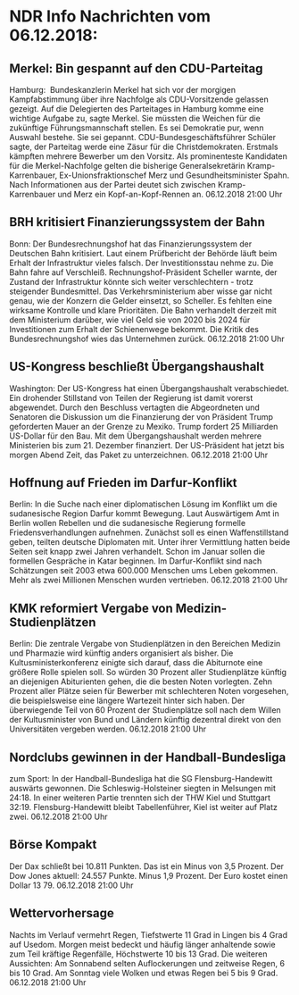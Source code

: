 # NDR Info Nachrichten vom 06.12.2018:


## Merkel: Bin gespannt auf den CDU-Parteitag
Hamburg:            Bundeskanzlerin Merkel hat sich vor der morgigen Kampfabstimmung über ihre Nachfolge als CDU-Vorsitzende gelassen gezeigt. Auf die Delegierten des Parteitages in Hamburg komme eine wichtige Aufgabe zu, sagte Merkel. Sie müssten die Weichen für die zukünftige Führungsmannschaft stellen. Es sei Demokratie pur, wenn Auswahl bestehe. Sie sei gepannt. CDU-Bundesgeschäftsführer Schüler sagte, der Parteitag werde eine Zäsur für die Christdemokraten. Erstmals kämpften mehrere Bewerber um den Vorsitz. Als prominenteste Kandidaten für die Merkel-Nachfolge gelten die bisherige Generalsekretärin Kramp-Karrenbauer, Ex-Unionsfraktionschef Merz und Gesundheitsminister Spahn. Nach Informationen aus der Partei deutet sich zwischen Kramp-Karrenbauer und Merz ein Kopf-an-Kopf-Rennen an. 06.12.2018 21:00 Uhr 

## BRH kritisiert Finanzierungssystem der Bahn
Bonn: Der Bundesrechnungshof hat das Finanzierungssystem der Deutschen Bahn kritisiert. Laut einem Prüfbericht der Behörde läuft beim Erhalt der Infrastruktur vieles falsch. Der Investitionsstau nehme zu. Die Bahn fahre auf Verschleiß. Rechnungshof-Präsident Scheller warnte, der Zustand der Infrastruktur könnte sich weiter verschlechtern - trotz steigender Bundesmittel. Das Verkehrsministerium aber wisse gar nicht genau, wie der Konzern die Gelder einsetzt, so Scheller. Es fehlten eine wirksame Kontrolle und klare Prioritäten. Die Bahn verhandelt derzeit mit dem Ministerium darüber, wie viel Geld sie von 2020 bis 2024 für Investitionen zum Erhalt der Schienenwege bekommt. Die Kritik des Bundesrechnungshof wies das Unternehmen zurück. 06.12.2018 21:00 Uhr 

## US-Kongress beschließt Übergangshaushalt
Washington: Der US-Kongress hat einen Übergangshaushalt verabschiedet. Ein drohender Stillstand von Teilen der Regierung ist damit vorerst abgewendet. Durch den Beschluss vertagten die Abgeordneten und Senatoren die Diskussion um die Finanzierung der von Präsident Trump geforderten Mauer an der Grenze zu Mexiko. Trump fordert 25 Milliarden US-Dollar für den Bau. Mit dem Übergangshaushalt werden mehrere Ministerien bis zum 21. Dezember finanziert. Der US-Präsident hat jetzt bis morgen Abend Zeit, das Paket zu unterzeichnen. 06.12.2018 21:00 Uhr 

## Hoffnung auf Frieden im Darfur-Konflikt
Berlin: In die Suche nach einer diplomatischen Lösung im Konflikt um die sudanesische Region Darfur kommt Bewegung. Laut Auswärtigem Amt in Berlin wollen Rebellen und die sudanesische Regierung formelle Friedensverhandlungen aufnehmen. Zunächst soll es einen Waffenstillstand geben, teilten deutsche Diplomaten mit. Unter ihrer Vermittlung hatten beide Seiten seit knapp zwei Jahren verhandelt. Schon im Januar sollen die formellen Gespräche in Katar beginnen. Im Darfur-Konflikt sind nach Schätzungen seit 2003 etwa 600.000 Menschen ums Leben gekommen. Mehr als zwei Millionen Menschen wurden vertrieben. 06.12.2018 21:00 Uhr 

## KMK reformiert Vergabe von Medizin-Studienplätzen
Berlin: Die zentrale Vergabe von Studienplätzen in den Bereichen Medizin und Pharmazie wird künftig anders organisiert als bisher. Die Kultusministerkonferenz einigte sich darauf, dass die Abiturnote eine größere Rolle spielen soll. So würden 30 Prozent aller Studienplätze künftig an diejenigen Abiturienten gehen, die die besten Noten vorlegten. Zehn Prozent aller Plätze seien für Bewerber mit schlechteren Noten vorgesehen, die beispielsweise eine längere Wartezeit hinter sich haben. Der überwiegende Teil von 60 Prozent der Studienplätze soll nach dem Willen der Kultusminister von Bund und Ländern künftig dezentral direkt von den Universitäten vergeben werden. 06.12.2018 21:00 Uhr 

## Nordclubs gewinnen in der Handball-Bundesliga
zum Sport: In der Handball-Bundesliga hat die SG Flensburg-Handewitt auswärts gewonnen. Die Schleswig-Holsteiner siegten in Melsungen mit 24:18. In einer weiteren Partie trennten sich der THW Kiel und Stuttgart 32:19. Flensburg-Handewitt bleibt Tabellenführer, Kiel ist weiter auf Platz zwei. 06.12.2018 21:00 Uhr 

## Börse Kompakt
Der Dax schließt bei 10.811 Punkten. Das ist ein Minus von 3,5 Prozent. Der Dow Jones aktuell: 24.557 Punkte. Minus 1,9 Prozent. Der Euro kostet einen Dollar 13 79. 06.12.2018 21:00 Uhr 

## Wettervorhersage
Nachts im Verlauf vermehrt Regen, Tiefstwerte 11 Grad in Lingen bis 4 Grad auf Usedom. Morgen meist bedeckt und häufig länger anhaltende sowie zum Teil kräftige Regenfälle, Höchstwerte 10 bis 13 Grad. Die weiteren Aussichten: Am Sonnabend selten Auflockerungen und zeitweise Regen, 6 bis 10 Grad. Am Sonntag viele Wolken und etwas Regen bei 5 bis 9 Grad. 06.12.2018 21:00 Uhr 
